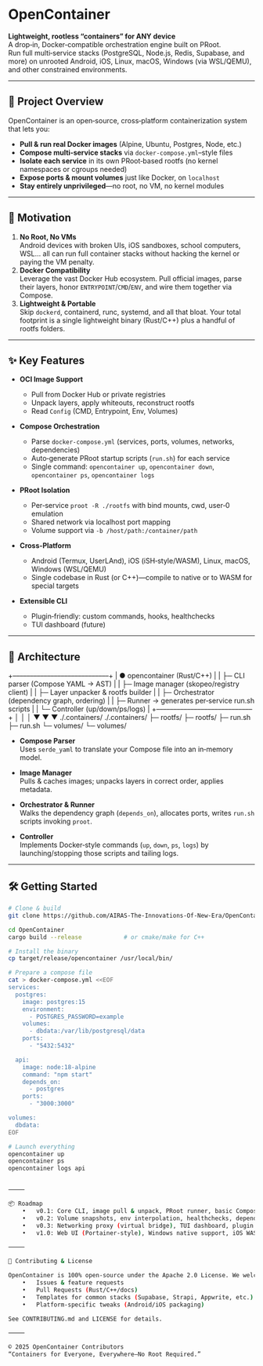 
# OpenContainer

**Lightweight, rootless “containers” for ANY device**  
A drop‑in, Docker‑compatible orchestration engine built on PRoot.  
Run full multi‑service stacks (PostgreSQL, Node.js, Redis, Supabase, and more) on unrooted Android, iOS, Linux, macOS, Windows (via WSL/QEMU), and other constrained environments.

---

## 🚀 Project Overview

OpenContainer is an open‑source, cross‑platform containerization system that lets you:

- **Pull & run real Docker images** (Alpine, Ubuntu, Postgres, Node, etc.)  
- **Compose multi‑service stacks** via `docker-compose.yml`–style files  
- **Isolate each service** in its own PRoot‑based rootfs (no kernel namespaces or cgroups needed)  
- **Expose ports & mount volumes** just like Docker, on `localhost`  
- **Stay entirely unprivileged**—no root, no VM, no kernel modules  

---

## 🎯 Motivation

1. **No Root, No VMs**  
   Android devices with broken UIs, iOS sandboxes, school computers, WSL… all can run full container stacks without hacking the kernel or paying the VM penalty.  
2. **Docker Compatibility**  
   Leverage the vast Docker Hub ecosystem. Pull official images, parse their layers, honor `ENTRYPOINT`/`CMD`/`ENV`, and wire them together via Compose.  
3. **Lightweight & Portable**  
   Skip `dockerd`, containerd, runc, systemd, and all that bloat. Your total footprint is a single lightweight binary (Rust/C++) plus a handful of rootfs folders.

---

## ✨ Key Features

- **OCI Image Support**  
  - Pull from Docker Hub or private registries  
  - Unpack layers, apply whiteouts, reconstruct rootfs  
  - Read `Config` (CMD, Entrypoint, Env, Volumes)

- **Compose Orchestration**  
  - Parse `docker-compose.yml` (services, ports, volumes, networks, dependencies)  
  - Auto‑generate PRoot startup scripts (`run.sh`) for each service  
  - Single command: `opencontainer up`, `opencontainer down`, `opencontainer ps`, `opencontainer logs`

- **PRoot Isolation**  
  - Per‑service `proot -R ./rootfs` with bind mounts, cwd, user‑0 emulation  
  - Shared network via localhost port mapping  
  - Volume support via `-b /host/path:/container/path`

- **Cross‑Platform**  
  - Android (Termux, UserLAnd), iOS (iSH‑style/WASM), Linux, macOS, Windows (WSL/QEMU)  
  - Single codebase in Rust (or C++)—compile to native or to WASM for special targets

- **Extensible CLI**  
  - Plugin‑friendly: custom commands, hooks, healthchecks  
  - TUI dashboard (future)

---

## 📐 Architecture

+––––––––––––––––––––––––––––+
| ● opencontainer (Rust/C++)                             |
|    ├─ CLI parser (Compose YAML → AST)                  |
|    ├─ Image manager (skopeo/registry client)           |
|    ├─ Layer unpacker & rootfs builder                  |
|    ├─ Orchestrator (dependency graph, ordering)        |
|    ├─ Runner → generates per‑service run.sh scripts    |
|    └─ Controller (up/down/ps/logs)                     |
+––––––––––––––––––––––––––––+
│                   │            │
▼                   ▼            ▼
./.containers/  ./.containers/
├─ rootfs/             ├─ rootfs/
├─ run.sh              ├─ run.sh
└─ volumes/            └─ volumes/

- **Compose Parser**  
  Uses `serde_yaml` to translate your Compose file into an in‑memory model.

- **Image Manager**  
  Pulls & caches images; unpacks layers in correct order, applies metadata.

- **Orchestrator & Runner**  
  Walks the dependency graph (`depends_on`), allocates ports, writes `run.sh` scripts invoking `proot`.

- **Controller**  
  Implements Docker‑style commands (`up`, `down`, `ps`, `logs`) by launching/stopping those scripts and tailing logs.

---

## 🛠️ Getting Started

```bash
# Clone & build
git clone https://github.com/AIRAS-The-Innovations-Of-New-Era/OpenContainer.git

cd OpenContainer
cargo build --release            # or cmake/make for C++

# Install the binary
cp target/release/opencontainer /usr/local/bin/

# Prepare a compose file
cat > docker-compose.yml <<EOF
services:
  postgres:
    image: postgres:15
    environment:
      - POSTGRES_PASSWORD=example
    volumes:
      - dbdata:/var/lib/postgresql/data
    ports:
      - "5432:5432"

  api:
    image: node:18-alpine
    command: "npm start"
    depends_on:
      - postgres
    ports:
      - "3000:3000"

volumes:
  dbdata:
EOF

# Launch everything
opencontainer up
opencontainer ps
opencontainer logs api


⸻

📦 Roadmap
	•	v0.1: Core CLI, image pull & unpack, PRoot runner, basic Compose support
	•	v0.2: Volume snapshots, env interpolation, healthchecks, depends_on ordering
	•	v0.3: Networking proxy (virtual bridge), TUI dashboard, plugin system
	•	v1.0: Web UI (Portainer‑style), Windows native support, iOS WASM bundle

⸻

🤝 Contributing & License

OpenContainer is 100% open‑source under the Apache 2.0 License. We welcome:
	•	Issues & feature requests
	•	Pull Requests (Rust/C++/docs)
	•	Templates for common stacks (Supabase, Strapi, Appwrite, etc.)
	•	Platform‑specific tweaks (Android/iOS packaging)

See CONTRIBUTING.md and LICENSE for details.

⸻

© 2025 OpenContainer Contributors
“Containers for Everyone, Everywhere—No Root Required.”

